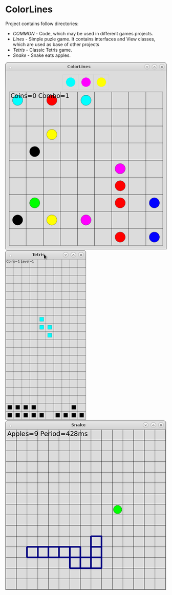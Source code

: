 # ColorLines

Project contains follow directories:
* *COMMON* - Code, which may be used in different games projects.
* *Lines* - Simple puzle game. It contains interfaces and View classes, which are used as base of other projects
* *Tetris* - Classic Tetris game.
* *Snake* - Snake eats apples.

![](https://github.com/ilyayunkin/ColorLines/blob/master/Screenshots/Screenshot-ColorLines.png)
![](https://github.com/ilyayunkin/ColorLines/blob/master/Screenshots/Screenshot-Tetris.png)
![](https://github.com/ilyayunkin/ColorLines/blob/master/Screenshots/Screenshot-Snake.png)

